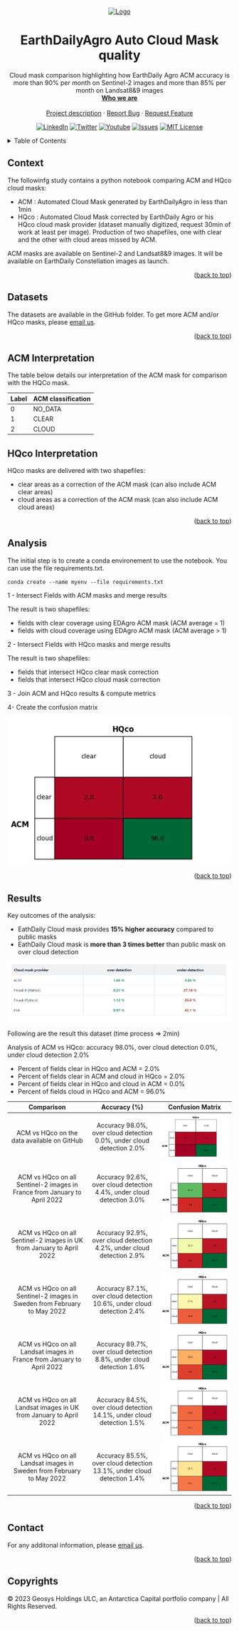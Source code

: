 <div id="top"></div>
<!-- PROJECT SHIELDS -->
<!--
*** See the bottom of this document for the declaration of the reference variables
*** https://www.markdownguide.org/basic-syntax/#reference-style-links
-->


<!-- PROJECT LOGO -->
<br />
<p align="center">
  <a href=https://github.com/GEOSYS/>
    <img src=https://earthdailyagro.com/wp-content/uploads/2022/01/Logo.svg alt="Logo" width="400" height="200">
  </a>

 <h1 align="center">EarthDailyAgro Auto Cloud Mask quality</h3>

  <p align="center">
    Cloud mask comparison highlighting how EarthDaily Agro ACM accuracy is more than 90% per month on Sentinel-2 images and more than 85% per month on Landsat8&9 images
    <br />
    <a href=https://earthdailyagro.com/><strong>Who we are</strong></a>
    <br />
    <br />
    <a href=https://github.com/GEOSYS/Examples-and-showcases>Project description</a>
    ·
    <a href=https://github.com/GEOSYS/Examples-and-showcases/issues>Report Bug</a>
    ·
    <a href=https://github.com/GEOSYS/Examples-and-showcases/issues>Request Feature</a>
  </p>
</p>

<div align="center">
  
[![LinkedIn][linkedin-shield]][linkedin-url]
[![Twitter][twitter-shield]][twitter-url]
[![Youtube][youtube-shield]][youtube-url]
[![Issues][issues-shield]][issues-url]
[![MIT License][license-shield]][license-url]
  
</div>

<!--[![Stargazers][GitStars-shield]][GitStars-url]-->
<!--[![languages][NETcore-shield]][NETcore-url]-->
<!--[![Forks][forks-shield]][forks-url]-->
<!--[![Stargazers][stars-shield]][stars-url]-->
<!--[![CITest][CITest-shield]][CITest-url]-->
<!--[![languages][language-python-shiedl]][]-->

<!-- TABLE OF CONTENTS -->
<details close>
  <summary>Table of Contents</summary>
  <ol>
    <li><a href="#context">Context</a></li>
    <li><a href="#datasets">Datasets</a></li>
    <li><a href="#sclinterpretation">SCL Interpretation</a></li>
    <li><a href="analysis">Analysis</a></li>
    <li><a href="#results">Results</a></li>
    <li><a href="#contact">Contact</a></li>
    <li><a href="#copyrights">Copyrights</a></li>
  </ol>
</details>

<!-- CONTEXT -->
## Context

The followinfg study contains a python notebook comparing ACM and HQco cloud masks: 
- ACM : Automated Cloud Mask generated by EarthDailyAgro in less than 1min
- HQco : Automated Cloud Mask corrected by EarthDaily Agro or his HQco cloud mask provider (dataset manually digitized, request 30min of work at least per image). Production of two shapefiles, one with clear and the other with cloud areas missed by ACM.

ACM masks are available on Sentinel-2 and Landsat8&9 images. It will be available on EarthDaily Constellation images as launch.

<p align="right">(<a href="#top">back to top</a>)</p>

<!-- DATASETS -->
## Datasets
The datasets are available in the GitHub folder.
To get more ACM and/or HQco masks, please [email us](mailto:sales@earthdailyagro.com).

<p align="right">(<a href="#top">back to top</a>)</p>

<!-- SCLINTERPREATION -->
## ACM Interpretation
The table below details our interpretation of the ACM mask for comparison with the HQCo mask.
<p align="center">
</p>

| Label | ACM   classification   |
|-------|------------------------|
| 0     | NO_DATA                |
| 1     | CLEAR		  	           |
| 2     | CLOUD       		       |

## HQco Interpretation
HQco masks are delivered with two shapefiles:
- clear areas as a correction of the ACM mask (can also include ACM clear areas)
- cloud areas as a correction of the ACM mask (can also include ACM cloud areas)

<p align="right">(<a href="#top">back to top</a>)</p>

<!-- ANALYSIS -->
## Analysis

The initial step is to create a conda environement to use the notebook. You can use the file requirements.txt.
```
conda create --name myenv --file requirements.txt
```
 
1 - Intersect Fields with ACM masks and merge results

The result is two shapefiles: 
<br />
- fields with clear coverage using EDAgro ACM mask (ACM average = 1)
- fields with cloud coverage using EDAgro ACM mask (ACM average > 1)

2 - Intersect Fields with HQco masks and merge results

The result is two shapefiles: 
<br />
- fields that intersect HQco clear mask correction
- fields that intersect HQco cloud mask correction

3 -  Join ACM and HQco results & compute metrics
<p align="center">
</p>

4- Create the confusion matrix
<p align="center">
  <img src="https://github.com/GEOSYS/Studies-and-Analysis/blob/main/Auto-Cloud-Mask-Accuracy/Images/0230116_UK_final_matrix_1.JPG?raw=true">
</p>
<p align="right">(<a href="#top">back to top</a>)</p>

<!-- RESULTS -->
## Results

Key outcomes of the analysis:
- EathDaily Cloud mask provides **15% higher accuracy** compared to public masks
- EathDaily Cloud mask is **more than 3 times better** than public mask on over cloud detection 

<img src="https://github.com/GEOSYS/Studies-and-Analysis/blob/main/Auto-Cloud-Mask-Accuracy/Images/ACM_compare_to_other.JPG?raw=true">

Following are the result this dataset (time process => 2min)

Analysis of ACM vs HQco: accuracy 98.0%, over cloud detection 0.0%, under cloud detection 2.0%

- Percent of fields clear in HQco and ACM = 2.0%
- Percent of fields clear in ACM and cloud in HQco = 2.0%
- Percent of fields clear in HQco and cloud in ACM = 0.0%
- Percent of fields cloud in HQco and ACM = 96.0%



| Comparison             | Accuracy (%) |  Confusion Matrix |
:-------------------------:|:-------------------------:|:-------------------------:
ACM vs HQco on the data available on GitHub | Accuracy 98.0%, over cloud detection 0.0%, under cloud detection 2.0% | <img src="https://github.com/GEOSYS/Studies-and-Analysis/blob/main/Auto-Cloud-Mask-Accuracy/Images/0230116_UK_final_matrix_1.JPG?raw=true">
ACM vs HQco on all Sentinel-2 images in France from January to April 2022 | Accuracy 92.6%, over cloud detection 4.4%, under cloud detection 3.0% | <img src="https://github.com/GEOSYS/Studies-and-Analysis/blob/main/Auto-Cloud-Mask-Accuracy/Images/2022_FR_S2.png?raw=true">
ACM vs HQco on all Sentinel-2 images in UK from January to April 2022 | Accuracy 92.9%, over cloud detection 4.2%, under cloud detection 2.9% | <img src="https://github.com/GEOSYS/Studies-and-Analysis/blob/main/Auto-Cloud-Mask-Accuracy/Images/2022_UK_S2.png?raw=true">
ACM vs HQco on all Sentinel-2 images in Sweden from February to May 2022 | Accuracy 87.1%, over cloud detection 10.6%, under cloud detection 2.4% | <img src="https://github.com/GEOSYS/Studies-and-Analysis/blob/main/Auto-Cloud-Mask-Accuracy/Images/2022_SW_S2.png?raw=true">
ACM vs HQco on all Landsat images in France from January to April 2022 | Accuracy 89.7%, over cloud detection 8.8%, under cloud detection 1.6% | <img src="https://github.com/GEOSYS/Studies-and-Analysis/blob/main/Auto-Cloud-Mask-Accuracy/Images/2022_FR_L8.png?raw=true">
ACM vs HQco on all Landsat images in UK from January to April 2022 | Accuracy 84.5%, over cloud detection 14.1%, under cloud detection 1.5% | <img src="https://github.com/GEOSYS/Studies-and-Analysis/blob/main/Auto-Cloud-Mask-Accuracy/Images/2022_UK_L8.png?raw=true">
ACM vs HQco on all Landsat images in Sweden from February to May 2022 | Accuracy 85.5%, over cloud detection 13.1%, under cloud detection 1.4% | <img src="https://github.com/GEOSYS/Studies-and-Analysis/blob/main/Auto-Cloud-Mask-Accuracy/Images/2022_SW_L8.png?raw=true">



<p align="right">(<a href="#top">back to top</a>)</p>

## Contact

For any additonal information, please [email us](mailto:sales@earthdailyagro.com).

<p align="right">(<a href="#top">back to top</a>)</p>


<!-- COPYRIGHTs -->
## Copyrights

© 2023 Geosys Holdings ULC, an Antarctica Capital portfolio company | All Rights Reserved.

<p align="right">(<a href="#top">back to top</a>)</p>

<!-- MARKDOWN LINKS & IMAGES -->
<!-- https://www.markdownguide.org/basic-syntax/#reference-style-links -->
<!-- List of available shields https://shields.io/category/license -->
<!-- List of available shields https://simpleicons.org/ -->
[contributors-shield]: https://img.shields.io/github/contributors/github_username/repo.svg?style=social
[NETcore-shield]: https://img.shields.io/badge/.NET%20Core-6.0-green
[NETcore-url]: https://github.com/dotnet/core
[contributors-url]: https://github.com/github_username/repo/graphs/contributors
[forks-shield]: https://img.shields.io/github/forks/github_username/repo.svg?style=plastic&logo=appveyor
[forks-url]: https://github.com/github_username/repo/network/members
[stars-shield]: https://img.shields.io/github/stars/qgis-plugin/repo.svg?style=plastic&logo=appveyor
[stars-url]: https://github.com/github_username/repo/stargazers
[issues-shield]: https://img.shields.io/github/issues/GEOSYS/qgis-plugin/repo.svg?style=social
[issues-url]: https://github.com/github_username/repo/issues
[license-shield]: https://img.shields.io/badge/License-MIT-yellow.svg
[license-url]: https://opensource.org/licenses/MIT
[linkedin-shield]: https://img.shields.io/badge/-LinkedIn-black.svg?style=social&logo=linkedin
[linkedin-url]: https://www.linkedin.com/company/earthdailyagro/mycompany/
[twitter-shield]: https://img.shields.io/twitter/follow/EarthDailyAgro?style=social
[twitter-url]: https://img.shields.io/twitter/follow/EarthDailyAgro?style=social
[youtube-shield]: https://img.shields.io/youtube/channel/views/UCy4X-hM2xRK3oyC_xYKSG_g?style=social
[youtube-url]: https://img.shields.io/youtube/channel/views/UCy4X-hM2xRK3oyC_xYKSG_g?style=social
[language-python-shiedl]: https://img.shields.io/badge/python-3.7-green?logo=python
[language-python-url]: https://pypi.org/ 
[GitStars-shield]: https://img.shields.io/github/stars/GEOSYS?style=social
[GitStars-url]: https://img.shields.io/github/stars/GEOSYS?style=social
[CITest-shield]: https://img.shields.io/github/workflow/status/GEOSYS/qgis-plugin/Continous%20Integration
[CITest-url]: https://img.shields.io/github/workflow/status/GEOSYS/qgis-plugin/Continous%20Integration


